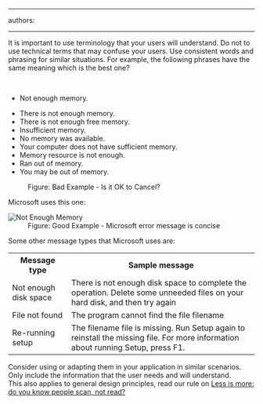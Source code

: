 

---
authors:

---




<span class='intro'> <p>It is important to use terminology that your users will understand. Do not to use technical terms that may confuse your users. Use consistent words and phrasing for similar situations. For example, the following phrases have the same meaning which is the best one?</p> </span>

​<ul><li>Not enough memory.</li>
<li>There is not enough memory.</li>
<li>There is not enough free memory.</li>
<li>Insufficient memory.</li>
<li>No memory was available.</li>
<li>Your computer does not have sufficient memory.</li>
<li>Memory resource is not enough.</li>
<li>Ran out of memory.</li>
<li>You may be out of memory.</li></ul>
<dl class="badImage"><dt><img src="http&#58;//www.ssw.com.au/ssw/Standards/Rules/Images/Bad-MessageBoxZango.jpg" alt="" /></dt>
<dd>Figure&#58; Bad Example - Is it OK to Cancel?</dd></dl>
<div>Microsoft uses this one&#58;</div>
<dl class="goodImage"><dt><img alt="Not Enough Memory" src="http&#58;//www.ssw.com.au/ssw/Standards/Rules/Images/NotEnoughMemory.gif" /></dt>
<dd>Figure&#58; Good Example - Microsoft error message is concise</dd></dl>
<div>Some other message types that Microsoft uses are&#58;</div>
<table class="clsSSWTable" border="0" cellspacing="0" cellpadding="3"><tbody><tr><th>Message type</th>
<th>Sample message</th></tr>
<tr><td>Not enough disk space</td>
<td>There is not enough disk space to complete the operation. Delete some unneeded files on your hard disk, and then try again</td></tr>
<tr><td>File not found</td>
<td>The program cannot find the file filename</td></tr>
<tr><td>Re-running setup</td>
<td>The filename file is missing. Run Setup again to reinstall the missing file. For more information about running Setup, press F1. </td></tr></tbody></table>
<div>Consider using or adapting them in your application in similar scenarios. Only include the information that the user needs and will understand.</div>
<div>This also applies to general design principles, read our rule on <a href="/DesignandPresentation/RulestoBetterInterfacesGeneral/Pages/Less-is-More---Do-you-know-people-visually-map-(and-scan,-not-read).aspx">Less is more&#58; do you know people scan, not read?</a></div>


